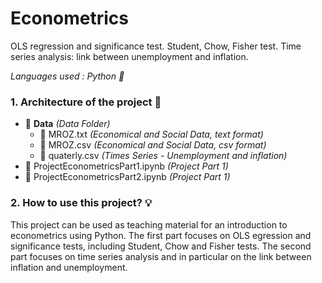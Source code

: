 # Econometrics
OLS regression and significance test. Student, Chow, Fisher test. Time series analysis: link between unemployment and inflation.

<i>Languages used : Python :snake:</i>

### 1. Architecture of the project 🏡
- :file_folder: <b>Data</b> <i>(Data Folder)</i> 
  - :floppy_disk: MROZ.txt <i>(Economical and Social Data, text format)</i>
  - :floppy_disk: MROZ.csv <i>(Economical and Social Data, csv format)</i>
  - :floppy_disk: quaterly.csv <i>(Times Series - Unemployment and inflation)</i>
- :ledger: ProjectEconometricsPart1.ipynb <i>(Project Part 1)</i>
- :ledger: ProjectEconometricsPart2.ipynb <i>(Project Part 1)</i>

### 2. How to use this project? :bulb:
This project can be used as teaching material for an introduction to econometrics using Python. The first part focuses on OLS egression and significance tests, including Student, Chow and Fisher tests. The second part focuses on time series analysis and in particular on the link between inflation and unemployment.
